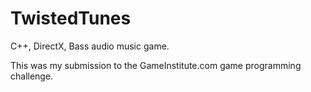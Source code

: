 TwistedTunes
============

C++, DirectX, Bass audio music game.

This was my submission to the GameInstitute.com game programming challenge.
